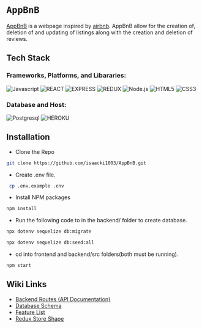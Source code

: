 # `AppBnB`

[AppBnB](https://nhut-airbnb-api.herokuapp.com/) is a webpage inspired by [airbnb](https://www.airbnb.com/).
AppBnB allow for the creation of, deletion of and updating of listings along with the creation and deletion of reviews.

## Tech Stack

### Frameworks, Platforms, and Libararies:

![Javascript](https://img.shields.io/badge/Javascript%20-F7DF1E?style=for-the-badge&logo=Javascript&logoColor=white)
![REACT](https://img.shields.io/badge/REACT%20-61DAFB?style=for-the-badge&logo=REACT&logoColor=white)
![EXPRESS](https://img.shields.io/badge/Express%20-000000?style=for-the-badge&logo=REACT&logoColor=white)
![REDUX](https://img.shields.io/badge/Redux%20-764ABC?style=for-the-badge&logo=Redux&logoColor=white)
![Node.js](https://img.shields.io/badge/Node.Js%20-339933?style=for-the-badge&logo=Node.js&logoColor=white)
![HTML5](https://img.shields.io/badge/HTML5-E34F26?style=for-the-badge&logo=HTML5&logoColor=white)
![CSS3](https://img.shields.io/badge/CSS3-1572B6?style=for-the-badge&logo=CSS3&logoColor=white)

### Database and Host:

![Postgresql](https://img.shields.io/badge/Postgresql-4169E1?style=for-the-badge&logo=postgresql&logoColor=white)
![HEROKU](https://img.shields.io/badge/Heroku-430098?style=for-the-badge&logo=Heroku&logoColor=white)

## Installation

- Clone the Repo

```sh
git clone https://github.com/isaacki1003/AppBnB.git
```

- Create .env file.

```sh
 cp .env.example .env
```

- Install NPM packages

```sh
npm install
```

- Run the following code to in the backend/ folder to create database.

```sh
npx dotenv sequelize db:migrate
```

```sh
npx dotenv sequelize db:seed:all
```

- cd into frontend and backend/src folders(both must be running).

```sh
npm start
```

## Wiki Links

- [Backend Routes (API Documentation)](https://github.com/isaacki1003/AppBnB/wiki/API-Routes)
- [Database Schema](https://github.com/isaacki1003/AppBnB/wiki/API-Routes)
- [Feature List](https://github.com/isaacki1003/AppBnB/wiki/Features-List)
- [Redux Store Shape](https://github.com/isaacki1003/AppBnB/wiki/Redux-Store-Shape)
